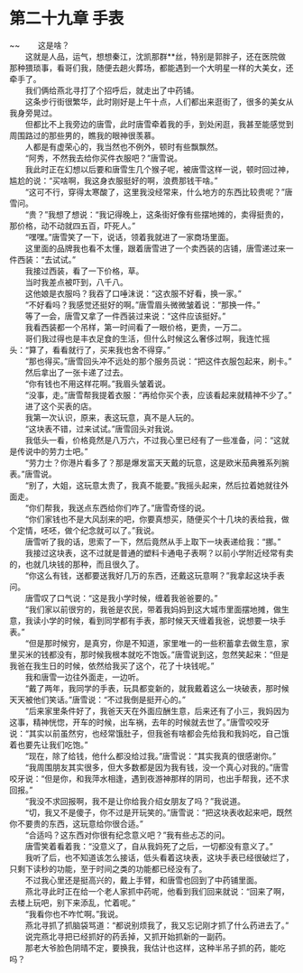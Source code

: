 # 第二十九章 手表

~~
            　　这是啥？<br>　　这就是人品，运气，想想秦江，沈凯那群**丝，特别是郭胖子，还在医院做那种猥琐事，看哥们我，随便去趟火葬场，都能遇到一个大明星一样的大美女，还牵手了。<br>　　我们俩给燕北寻打了个招呼后，就走出了中药铺。<br>　　这条步行街很繁华，此时刚好是上午十点，人们都出来逛街了，很多的美女从我身旁晃过。<br>　　但都比不上我旁边的唐雪，此时唐雪牵着我的手，到处闲逛，我甚至能感觉到周围路过的那些男的，瞧我的眼神很羡慕。<br>　　人都是有虚荣心的，我当然也不例外，顿时有些飘飘然。<br>　　“阿秀，不然我去给你买件衣服吧？”唐雪说。<br>　　我此时正在幻想以后要和唐雪生几个猴子呢，被唐雪这样一说，顿时回过神，尴尬的说：“买啥啊，我这身衣服挺好的啊，浪费那钱干啥。”<br>　　“这可不行，穿得太寒酸了，这里我没经常来，什么地方的东西比较贵呢？”唐雪问。<br>　　“贵？”我想了想说：“我记得晚上，这条街好像有些摆地摊的，卖得挺贵的，那价格，动不动就四五百，吓死人。”<br>　　“嘿嘿。”唐雪笑了一下，说话，领着我就进了一家商场里面。<br>　　这里面的品牌我也看不太懂，跟着唐雪进了一个卖西装的店铺，唐雪递过来一件西装：“去试试。”<br>　　我接过西装，看了一下价格，草。<br>　　当时我差点被吓到，八千八。<br>　　这他娘是衣服吗？我吞了口唾沫说：“这衣服不好看，换一家。”<br>　　“不好看吗？我感觉还挺好的啊。”唐雪眉头微微皱着说：“那换一件。”<br>　　等了一会，唐雪又拿了一件西装过来说：“这件应该挺好。”<br>　　我看西装都一个吊样，第一时间看了一眼价格，更贵，一万二。<br>　　哥们我过得也是丰衣足食的生活，但什么时候这么奢侈过啊，我连忙摇头：“算了，看看就行了，买来我也舍不得穿。”<br>　　“那也得买。”唐雪回头冲不远处的那个服务员说：“把这件衣服包起来，刷卡。”<br>　　然后拿出了一张卡递了过去。<br>　　“你有钱也不用这样花啊。”我眉头皱着说。<br>　　“没事，走。”唐雪帮我提着衣服：“再给你买个表，应该看起来就精神不少了。”<br>　　进了这个买表的店。<br>　　我第一次认识，原来，表这玩意，真不是人玩的。<br>　　“这块表不错，过来试试。”唐雪回头对我说。<br>　　我低头一看，价格竟然是八万六，不过我心里已经有了一些准备，问：“这就是传说中的劳力士吧。”<br>　　“劳力士？你港片看多了？那是爆发富天天戴的玩意，这是欧米茄典雅系列腕表。”唐雪说。<br>　　“别了，大姐，这玩意太贵了，我真不能要。”我摇头起来，然后拉着她就往外面走。<br>　　“你们帮我，我送点东西给你们咋了。”唐雪奇怪的说。<br>　　“你们家钱也不是大风刮来的吧，你要真想买，随便买个十几块的表给我，做个定情，呸呸，做个纪念就可以了。”我说。<br>　　唐雪听了我的话，思索了一下，然后竟然从手上取下一块表递给我：“挪。”<br>　　我接过这块表，这不过就是普通的塑料卡通电子表啊？以前小学附近经常有卖的，也就几块钱的那种，而且很久了。<br>　　“你这么有钱，送都要送我好几万的东西，还戴这玩意啊？”我拿起这块手表问。<br>　　唐雪叹了口气说：“这是我小学时候，缠着我爸爸要的。”<br>　　“我们家以前很穷的，我爸是农民，带着我妈妈到这大城市里面摆地摊，做生意，我读小学的时候，看到同学都有手表，那时候天天缠着我爸，说想要一块手表。”<br>　　“但是那时候穷，是真穷，你是不知道，家里唯一的一些积蓄拿去做生意，家里买米的钱都没有，那时候我根本就吃不饱饭。”唐雪说到这，忽然笑起来：“但是我爸在我生日的时候，依然给我买了这个，花了十块钱呢。”<br>　　我和唐雪一边往外面走，一边听。<br>　　“戴了两年，我同学的手表，玩具都变新的，就我戴着这么一块破表，那时候天天被他们笑话。”唐雪说：“不过我倒是挺开心的。”<br>　　“后来家里条件好了，我爸天天在外面应酬生意，后来还有了小三，我妈因为这事，精神恍惚，开车的时候，出车祸，去年的时候就去世了。”唐雪咬咬牙说：“其实以前虽然穷，也经常饿肚子，但我爸有啥都会先给我和我妈吃，自己饿着也要先让我们吃饱。”<br>　　“现在，除了给钱，他什么都没给过我。”唐雪说：“其实我真的很感谢你。”<br>　　“我周围朋友其实很多，但大多数都是因为我有钱，没一个真心对我的。”唐雪咬牙说：“但是你，和我萍水相逢，遇到夜游神那样的阴司，也出手帮我，还不求回报。”<br>　　“我没不求回报啊，我不是让你给我介绍女朋友了吗？”我说道。<br>　　“切，我又不是傻子，你不过是开玩笑的。”唐雪说：“把这块表收起来吧，既然你不要贵的东西，这玩意给你很合适。”<br>　　“合适吗？这东西对你很有纪念意义吧？”我有些忐忑的问。<br>　　唐雪笑着看着我：“没意义了，自从我妈死了之后，一切都没有意义了。”<br>　　我听了后，也不知道该怎么接话，低头看着这块表，这块手表已经很破烂了，只剩下读秒的功能，至于时间之类的功能都已经没有了。<br>　　不过我心里还是挺高兴的，戴上手臂，和唐雪也回到了中药铺里面。<br>　　燕北寻此时正在给一个老人家抓中药呢，他看到我们回来就说：“回来了啊，去楼上玩吧，别下来添乱，忙着呢。”<br>　　“我看你也不咋忙啊。”我说。<br>　　燕北寻抓了抓脑袋骂道：“都说别烦我了，我又忘记刚才抓了什么药进去了。”<br>　　说完燕北寻把已经抓好的药丢掉，又抓开始抓新的一副药。<br>　　那老大爷脸色阴晴不定，要换我，我估计也这样，这种半吊子抓的药，能吃吗？<br>　　
	